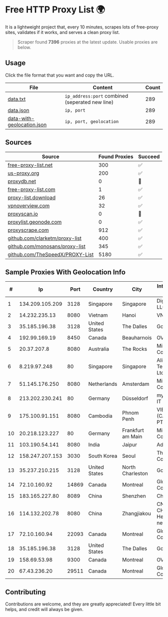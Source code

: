
# Free HTTP Proxy List 🌍

It is a lightweight project that, every 10 minutes, scrapes lots of free-proxy sites, validates if it works, and serves a clean proxy list.


> Scraper found **7396** proxies at the latest update. Usable proxies are below.

## Usage

Click the file format that you want and copy the URL.


|File|Content|Count|
|----|-------|-----|
|[data.txt](https://raw.githubusercontent.com/themiralay/Proxy-List-World/master/data.txt)|`ip_address:port` combined (seperated new line)|289|
|[data.json](https://raw.githubusercontent.com/themiralay/Proxy-List-World/master/data.json)|`ip, port`|289|
|[data-with-geolocation.json](https://raw.githubusercontent.com/themiralay/Proxy-List-World/master/data-with-geolocation.json)|`ip, port, geolocation`|289|

## Sources

|Source|Found Proxies|Succeed|
|------|-------------|-------|
|[free-proxy-list.net](https://free-proxy-list.net)|300|✅|
|[us-proxy.org](https://www.us-proxy.org)|200|✅|
|[proxydb.net](http://proxydb.net)|0|🚫|
|[free-proxy-list.com](https://free-proxy-list.com/?page=&port=&type%5B%5D=http&type%5B%5D=https&up_time=0&search=Search)|1|✅|
|[proxy-list.download](https://www.proxy-list.download/HTTP)|26|✅|
|[vpnoverview.com](https://vpnoverview.com/privacy/anonymous-browsing/free-proxy-servers)|32|✅|
|[proxyscan.io](https://www.proxyscan.io)|0|🚫|
|[proxylist.geonode.com](https://proxylist.geonode.com/api/proxy-list?limit=300&page=1&sort_by=lastChecked&sort_type=desc&protocols=http,https)|0|✅|
|[proxyscrape.com](https://api.proxyscrape.com/v2/?request=displayproxies&protocol=http&timeout=10000&country=all&ssl=all&anonymity=all)|912|✅|
|[github.com/clarketm/proxy-list](https://raw.githubusercontent.com/clarketm/proxy-list/master/proxy-list-raw.txt)|400|✅|
|[github.com/monosans/proxy-list](https://raw.githubusercontent.com/monosans/proxy-list/main/proxies/http.txt)|345|✅|
|[github.com/TheSpeedX/PROXY-List](https://raw.githubusercontent.com/TheSpeedX/PROXY-List/master/http.txt)|5180|✅|


## Sample Proxies With Geolocation Info

|#|Ip|Port|Country|City|Internet Service Provider|
|-|--|----|-------|----|-------------------------|
|1|134.209.105.209|3128|Singapore|Singapore|DigitalOcean, LLC|
|2|14.232.235.13|8080|Vietnam|Hanoi|VNPT|
|3|35.185.196.38|3128|United States|The Dalles|Google LLC|
|4|192.99.169.19|8450|Canada|Beauharnois|OVH SAS|
|5|20.37.207.8|8080|Australia|The Rocks|Microsoft Corporation|
|6|8.219.97.248|80|Singapore|Singapore|Alibaba (US) Technology Co., Ltd.|
|7|51.145.176.250|8080|Netherlands|Amsterdam|Microsoft Corporation|
|8|213.202.230.241|80|Germany|Düsseldorf|myLoc managed IT AG|
|9|175.100.91.151|8080|Cambodia|Phnom Penh|VIETTEL (CAMBODIA) PTE., LTD|
|10|20.218.123.227|80|Germany|Frankfurt am Main|Microsoft Corporation|
|11|103.190.54.141|8080|India|Jaipur|Advika Web|
|12|158.247.207.153|3030|South Korea|Seoul|The Constant Company, LLC|
|13|35.237.210.215|3128|United States|North Charleston|Google LLC|
|14|72.10.160.92|14869|Canada|Montreal|GloboTech Communications|
|15|183.165.227.80|8089|China|Shenzhen|Chinanet|
|16|114.132.202.78|8080|China|Zhangjiakou|CNC Group CHINA169 Hebei Province network|
|17|72.10.160.94|22093|Canada|Montreal|GloboTech Communications|
|18|35.185.196.38|3128|United States|The Dalles|Google LLC|
|19|158.69.53.98|9300|Canada|Montreal|OVH SAS|
|20|67.43.236.20|29511|Canada|Montreal|GloboTech Communications|



## Contributing

Contributions are welcome, and they are greatly appreciated! Every
little bit helps, and credit will always be given.


